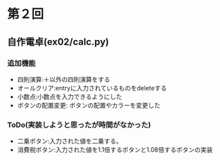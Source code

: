 # 第２回
## 自作電卓(ex02/calc.py)
### 追加機能
- 四則演算:＋以外の四則演算をする
- オールクリア:entryに入力されているものをdeleteする
- 小数点:小数点を入力できるようにした
- ボタンの配置変更: ボタンの配置やカラーを変更した

### ToDo(実装しようと思ったが時間がなかった)
- 二乗ボタン:入力された値を二乗する。
- 消費税ボタン:入力された値を1.1倍するボタンと1.08倍するボタンの実装
